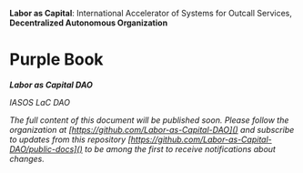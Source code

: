**Labor as Capital**: International Accelerator of Systems for Outcall Services,
**Decentralized Autonomous Organization**



# Purple Book



***Labor as Capital DAO***

*IASOS LaC DAO*



*The full content of this document will be published soon. Please follow
the organization at [https://github.com/Labor-as-Capital-DAO]() and
subscribe to updates from this repository
[https://github.com/Labor-as-Capital-DAO/public-docs]() to be among the
first to receive notifications about changes.*
